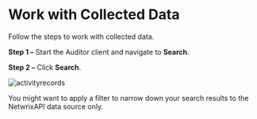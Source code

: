 # Work with Collected Data

Follow the steps to work with collected data.

**Step 1 –** Start the Auditor client and navigate to **Search**.

**Step 2 –** Click **Search**.

![activityrecords](/img/product_docs/auditor/10.7/addon/amazonwebservices/activityrecords.webp)

You might want to apply a filter to narrow down your search results to the NetwrixAPI data source
only.
